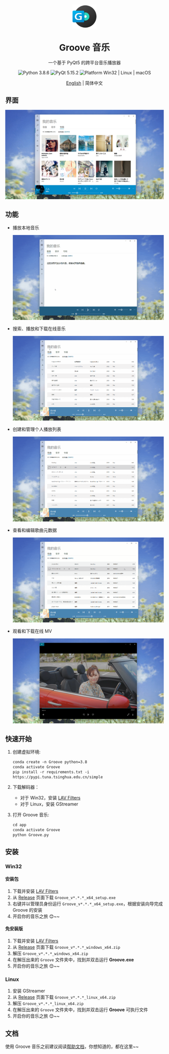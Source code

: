 <p align="center">
  <img width="15%" align="center" src="../app/resource/images/logo/logo.png" alt="logo">
</p>
  <h1 align="center">
  Groove 音乐
</h1>
<p align="center">
  一个基于 PyQt5 的跨平台音乐播放器
</p>

<p align="center">

  <a style="text-decoration:none">
    <img src="https://img.shields.io/badge/Python-3.8.6-blue.svg?color=00B16A" alt="Python 3.8.6"/>
  </a>

  <a style="text-decoration:none">
    <img src="https://img.shields.io/badge/PyQt-5.15.2-blue?color=00B16A" alt="PyQt 5.15.2"/>
  </a>

  <a style="text-decoration:none">
    <img src="https://img.shields.io/badge/Platform-Win32%20|%20Linux%20|%20macOS-blue?color=00B16A" alt="Platform Win32 | Linux | macOS"/>
  </a>
</p>

<p align="center">
<a href="../README.md">English</a> | 简体中文
</p>

## 界面
![界面](source/_static/images/Groove音乐.png)

## 功能

* 播放本地音乐

  ![local music](source/_static/images/本地音乐.gif)

* 搜索、播放和下载在线音乐

  ![online music](source/_static/images/在线音乐.gif)

* 创建和管理个人播放列表

  ![custom playlist](source/_static/images/播放列表.gif)

* 查看和编辑歌曲元数据

  ![song meta data](source/_static/images/歌曲信息.gif)

* 观看和下载在线 MV

  ![MV](source/_static/images/播放和下载MV.png)


## 快速开始
1. 创建虚拟环境:

    ```shell
    conda create -n Groove python=3.8
    conda activate Groove
    pip install -r requirements.txt -i https://pypi.tuna.tsinghua.edu.cn/simple
    ```

2. 下载解码器：
   * 对于 Win32，安装 [LAV Filters](https://github.com/Nevcairiel/LAVFilters/releases/download/0.74/LAVFilters-0.74-Installer.exe)
   * 对于 Linux，安装 GStreamer


3. 打开 Groove 音乐:

    ```shell
    cd app
    conda activate Groove
    python Groove.py
    ```

## 安装
### Win32
#### 安装包
1. 下载并安装 [LAV Filters](https://github.com/Nevcairiel/LAVFilters/releases/download/0.74/LAVFilters-0.74-Installer.exe)
2. 从 [Release](https://github.com/zhiyiYo/Groove/releases) 页面下载 `Groove_v*.*.*_x64_setup.exe`
3. 右键并以管理员身份运行 `Groove_v*.*.*_x64_setup.exe`，根据安装向导完成 Groove 的安装
4. 开启你的音乐之旅 😊~~

#### 免安装版
1. 下载并安装 [LAV Filters](https://github.com/Nevcairiel/LAVFilters/releases/download/0.74/LAVFilters-0.74-Installer.exe)
2. 从 [Release](https://github.com/zhiyiYo/Groove/releases) 页面下载 `Groove_v*.*.*_windows_x64.zip`
3. 解压 `Groove_v*.*.*_windows_x64.zip`
4. 在解压出来的 `Groove` 文件夹中，找到并双击运行 **Groove.exe**
5. 开启你的音乐之旅 😊~~

### Linux
1. 安装 GStreamer
2. 从 [Release](https://github.com/zhiyiYo/Groove/releases) 页面下载 `Groove_v*.*.*_linux_x64.zip`
3. 解压 `Groove_v*.*.*_linux_x64.zip`
4. 在解压出来的 `Groove` 文件夹中，找到并双击运行 **Groove** 可执行文件
5. 开启你的音乐之旅 😊~~


## 文档
使用 Groove 音乐之前建议阅读[帮助文档](https://groove-music.readthedocs.io)，你想知道的，都在这里~~
